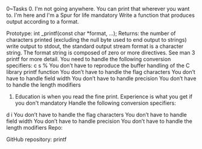 0~Tasks
0. I'm not going anywhere. You can print that wherever you want to. I'm here and I'm a Spur for life
mandatory
Write a function that produces output according to a format.

Prototype: int _printf(const char *format, ...);
Returns: the number of characters printed (excluding the null byte used to end output to strings)
write output to stdout, the standard output stream
format is a character string. The format string is composed of zero or more directives. See man 3 printf for more detail. You need to handle the following conversion specifiers:
c
s
%
You don’t have to reproduce the buffer handling of the C library printf function
You don’t have to handle the flag characters
You don’t have to handle field width
You don’t have to handle precision
You don’t have to handle the length modifiers

1. Education is when you read the fine print. Experience is what you get if you don't
mandatory
Handle the following conversion specifiers:

d
i
You don’t have to handle the flag characters
You don’t have to handle field width
You don’t have to handle precision
You don’t have to handle the length modifiers
Repo:

GitHub repository: printf
